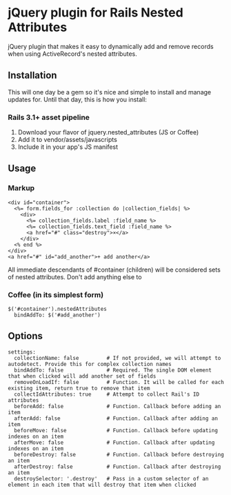 # jQuery plugin for Rails Nested Attributes

jQuery plugin that makes it easy to dynamically add and remove records when using ActiveRecord's nested attributes.

## Installation

This will one day be a gem so it's nice and simple to install and manage updates for. Until that day, this is how you install:

### Rails 3.1+ asset pipeline

1. Download your flavor of jquery.nested_attributes (JS or Coffee)
2. Add it to vendor/assets/javascripts
3. Include it in your app's JS manifest

## Usage

### Markup

    <div id="container">
      <%= form.fields_for :collection do |collection_fields| %>
        <div>
          <%= collection_fields.label :field_name %>
          <%= collection_fields.text_field :field_name %>
          <a href="#" class="destroy">×</a>
        </div>
      <% end %>
    </div>
    <a href="#" id="add_another">+ add another</a>

All immediate descendants of #container (children) will be considered sets of nested attributes. Don't add anything else to

### Coffee (in its simplest form)

    $('#container').nestedAttributes
      bindAddTo: $('#add_another')

## Options

    settings:
      collectionName: false         # If not provided, we will attempt to autodetect. Provide this for complex collection names
      bindAddTo: false              # Required. The single DOM element that when clicked will add another set of fields
      removeOnLoadIf: false         # Function. It will be called for each existing item, return true to remove that item
      collectIdAttributes: true     # Attempt to collect Rail's ID attributes
      beforeAdd: false              # Function. Callback before adding an item
      afterAdd: false               # Function. Callback after adding an item
      beforeMove: false             # Function. Callback before updating indexes on an item
      afterMove: false              # Function. Callback after updating indexes on an item
      beforeDestroy: false          # Function. Callback before destroying an item
      afterDestroy: false           # Function. Callback after destroying an item
      destroySelector: '.destroy'   # Pass in a custom selector of an element in each item that will destroy that item when clicked